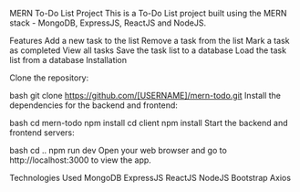 MERN To-Do List Project
This is a To-Do List project built using the MERN stack - MongoDB, ExpressJS, ReactJS and NodeJS.

Features
Add a new task to the list
Remove a task from the list
Mark a task as completed
View all tasks
Save the task list to a database
Load the task list from a database
Installation

Clone the repository:

bash
git clone https://github.com/[USERNAME]/mern-todo.git
Install the dependencies for the backend and frontend:

bash
cd mern-todo
npm install
cd client
npm install
Start the backend and frontend servers:

bash
cd ..
npm run dev
Open your web browser and go to http://localhost:3000 to view the app.

Technologies Used
MongoDB
ExpressJS
ReactJS
NodeJS
Bootstrap
Axios

